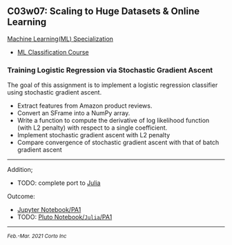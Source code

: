 ## C03w07: Scaling to Huge Datasets & Online Learning

[Machine Learning(ML) Specialization](https://www.coursera.org/specializations/machine-learning)
  - [ML Classification Course](https://www.coursera.org/learn/ml-classification/home/welcome)

### Training Logistic Regression via Stochastic Gradient Ascent

The goal of this assignment is to implement a logistic regression classifier using stochastic gradient ascent.
  - Extract features from Amazon product reviews.
  - Convert an SFrame into a NumPy array.
  - Write a function to compute the derivative of log likelihood function (with L2 penalty) with respect to a single coefficient.
  - Implement stochastic gradient ascent with L2 penalty
  - Compare convergence of stochastic gradient ascent with that of batch gradient ascent

<hr />

Addition;
  - TODO: complete port to [Julia](https://www.julialang.org/)

Outcome:
  - [Jupyter Notebook/PA1](https://github.com/pascal-p/ML_UW_Spec/blob/main/C03/w07/C03w07_nb_pa.ipynb)<br />
  - TODO: [Pluto Notebook/`Julia`/PA1](#TBD)


<hr />
<p><sub><em>Feb.-Mar. 2021 Corto Inc</sub></em></p>
